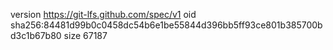 version https://git-lfs.github.com/spec/v1
oid sha256:84481d99b0c0458dc54b6e1be55844d396bb5ff93ce801b385700bd3c1b67b80
size 67187
